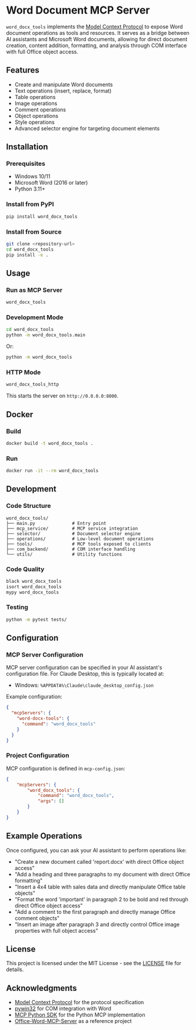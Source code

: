# Word Document MCP Server

`word_docx_tools` implements the [Model Context Protocol](https://modelcontextprotocol.io/) to expose Word document operations as tools and resources. It serves as a bridge between AI assistants and Microsoft Word documents, allowing for direct document creation, content addition, formatting, and analysis through COM interface with full Office object access.

## Features

- Create and manipulate Word documents
- Text operations (insert, replace, format)
- Table operations
- Image operations
- Comment operations
- Object operations
- Style operations
- Advanced selector engine for targeting document elements

## Installation

### Prerequisites

- Windows 10/11
- Microsoft Word (2016 or later)
- Python 3.11+

### Install from PyPI

```bash
pip install word_docx_tools
```

### Install from Source

```bash
git clone <repository-url>
cd word_docx_tools
pip install -e .
```

## Usage

### Run as MCP Server

```bash
word_docx_tools
```

### Development Mode

```bash
cd word_docx_tools
python -m word_docx_tools.main
```

Or:

```bash
python -m word_docx_tools
```

### HTTP Mode

```bash
word_docx_tools_http
```

This starts the server on `http://0.0.0.0:8000`.

## Docker

### Build

```bash
docker build -t word_docx_tools .
```

### Run

```bash
docker run -it --rm word_docx_tools
```

## Development

### Code Structure

```
word_docx_tools/
├── main.py              # Entry point
├── mcp_service/         # MCP service integration
├── selector/            # Document selector engine
├── operations/          # Low-level document operations
├── tools/               # MCP tools exposed to clients
├── com_backend/         # COM interface handling
└── utils/               # Utility functions
```

### Code Quality

```bash
black word_docx_tools
isort word_docx_tools
mypy word_docx_tools
```

### Testing

```bash
python -m pytest tests/
```

## Configuration

### MCP Server Configuration

MCP server configuration can be specified in your AI assistant's configuration file. For Claude Desktop, this is typically located at:

- Windows: `%APPDATA%\Claude\claude_desktop_config.json`

Example configuration:
```json
{
  "mcpServers": {
    "word-docx-tools": {
      "command": "word_docx_tools"
    }
  }
}
```

### Project Configuration

MCP configuration is defined in `mcp-config.json`:

```json
{
    "mcpServers": {
        "word_docx_tools": {
            "command": "word_docx_tools",
            "args": []
        }
    }
}
```

## Example Operations

Once configured, you can ask your AI assistant to perform operations like:

- "Create a new document called 'report.docx' with direct Office object access"
- "Add a heading and three paragraphs to my document with direct Office formatting"
- "Insert a 4x4 table with sales data and directly manipulate Office table objects"
- "Format the word 'important' in paragraph 2 to be bold and red through direct Office object access"
- "Add a comment to the first paragraph and directly manage Office comment objects"
- "Insert an image after paragraph 3 and directly control Office image properties with full object access"

## License

This project is licensed under the MIT License - see the [LICENSE](LICENSE) file for details.

## Acknowledgments

- [Model Context Protocol](https://modelcontextprotocol.io/) for the protocol specification
- [pywin32](https://pypi.org/project/pywin32/) for COM integration with Word
- [MCP Python SDK](https://github.com/modelcontextprotocol/python-sdk) for the Python MCP implementation
- [Office-Word-MCP-Server](https://github.com/GongRzhe/Office-Word-MCP-Server.git) as a reference project

